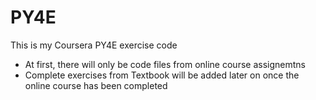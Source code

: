 # PY4E
This is my Coursera PY4E exercise code

- At first, there will only be code files from online course assignemtns
- Complete exercises from Textbook will be added later on once the online course has been completed

